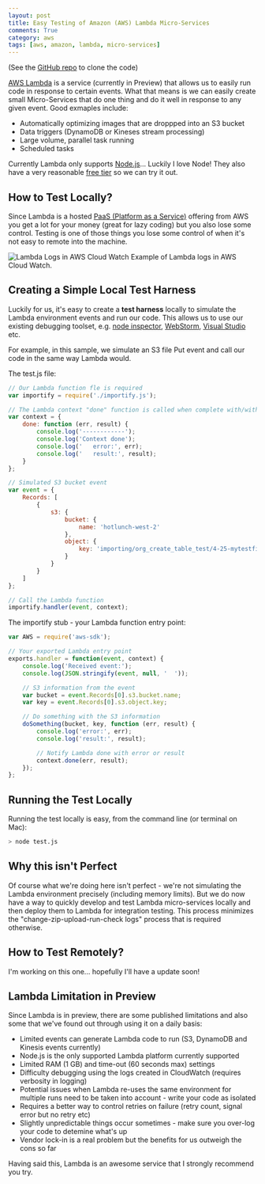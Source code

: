 ```yaml
---
layout: post
title: Easy Testing of Amazon (AWS) Lambda Micro-Services
comments: True
category: aws
tags: [aws, amazon, lambda, micro-services]
---
```


(See the [GitHub repo](https://github.com/mikestokes/aws-lambda-s3-boilderplate) to clone the code)

[AWS Lambda](http://aws.amazon.com/lambda/) is a service (currently in Preview) that allows us to easily run code in response to certain events. What that means is we can easily create small Micro-Services that do one thing and do it well in response to any given event. Good exmaples include:

 * Automatically optimizing images that are droppped into an S3 bucket
 * Data triggers (DynamoDB or Kineses stream processing)
 * Large volume, parallel task running
 * Scheduled tasks

Currently Lambda only supports [Node.js](https://nodejs.org/)... Luckily I love Node! They also have a very reasonable [free tier](http://aws.amazon.com/lambda/pricing/) so we can try it out.

## How to Test Locally?

Since Lambda is a hosted [PaaS (Platform as a Service)](http://en.wikipedia.org/wiki/Platform_as_a_service) offering from AWS you get a lot for your money (great for lazy coding) but you also lose some control. Testing is one of those things you lose some control of when it's not easy to remote into the machine.

![Lambda Logs in AWS Cloud Watch](http://mikestokes.co/public/img/lambda-cloudwatch-logs.png)
Example of Lambda logs in AWS Cloud Watch.

## Creating a Simple Local Test Harness

Luckily for us, it's easy to create a **test harness** locally to simulate the Lambda environment events and run our code. This allows us to use our existing debugging toolset, e.g. [node inspector](https://github.com/node-inspector/node-inspector), [WebStorm](https://www.jetbrains.com/webstorm/), [Visual Studio](https://www.visualstudio.com/) etc.

For example, in this sample, we simulate an S3 file Put event and call our code in the same way Lambda would.

The test.js file:

```javascript
// Our Lambda function fle is required 
var importify = require('./importify.js');

// The Lambda context "done" function is called when complete with/without error
var context = {
    done: function (err, result) {
        console.log('------------');
        console.log('Context done');
        console.log('   error:', err);
        console.log('   result:', result);
    }
};

// Simulated S3 bucket event
var event = {
    Records: [
        {
            s3: {
                bucket: {
                    name: 'hotlunch-west-2'
                },
                object: {
                    key: 'importing/org_create_table_test/4-25-mytestfile.docx'
                }
            }
        }
    ]
};

// Call the Lambda function
importify.handler(event, context);
```

The importify stub - your Lambda function entry point:

```javascript
var AWS = require('aws-sdk');

// Your exported Lambda entry point
exports.handler = function(event, context) {
	console.log('Received event:');
	console.log(JSON.stringify(event, null, '  '));

	// S3 information from the event
	var bucket = event.Records[0].s3.bucket.name;
	var key = event.Records[0].s3.object.key;

	// Do something with the S3 information
    doSomething(bucket, key, function (err, result) {
		console.log('error:', err);
		console.log('result:', result);

		// Notify Lambda done with error or result
		context.done(err, result);
	});
};
```

## Running the Test Locally

Running the test locally is easy, from the command line (or terminal on Mac):

```bash
> node test.js
```

## Why this isn't Perfect

Of course what we're doing here isn't perfect - we're not simulating the Lambda environment precisely (including memory limits). But we do now have a way to quickly develop and test Lambda micro-services locally and then deploy them to Lambda for integration testing. This process minimizes the "change-zip-upload-run-check logs" process that is required otherwise.

## How to Test Remotely?

I'm working on this one... hopefully I'll have a update soon!

## Lambda Limitation in Preview

Since Lambda is in preview, there are some published limitations and also some that we've found out through using it on a daily basis:

 * Limited events can generate Lambda code to run (S3, DynamoDB and Kinesis events currently)
 * Node.js is the only supported Lambda platform currently supported
 * Limited RAM (1 GB) and time-out (60 seconds max) settings
 * Difficulty debugging using the logs created in CloudWatch (requires verbosity in logging)
 * Potential issues when Lambda re-uses the same environment for multiple runs need to be taken into account - write your code as isolated
 * Requires a better way to control retries on failure (retry count, signal error but no retry etc)
 * Slightly unpredictable things occur sometimes - make sure you over-log your code to detemine what's up
 * Vendor lock-in is a real problem but the benefits for us outweigh the cons so far

Having said this, Lambda is an awesome service that I strongly recommend you try.
